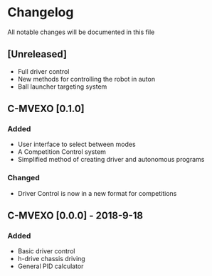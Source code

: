 # Changelog
All notable changes will be documented in this file

## [Unreleased]
- Full driver control
- New methods for controlling the robot in auton
- Ball launcher targeting system

## C-MVEXO [0.1.0] 
### Added
- User interface to select between modes
- A Competition Control system
- Simplified method of creating driver and autonomous programs
### Changed
- Driver Control is now in a new format for competitions

## C-MVEXO [0.0.0] - 2018-9-18
### Added
- Basic driver control
- h-drive chassis driving
- General PID calculator
